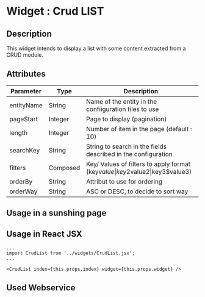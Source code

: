 # Widget : Crud LIST

## Description

This widget intends to display a list with some content extracted from a CRUD module.

## Attributes

| Parameter     | Type          | Description   |
|---------------|---------------|---------------|
| entityName    | String        | Name of the entity in the confiiguration files to use |
| pageStart     | Integer       | Page to display (pagination) |
| length        | Integer       | Number of item in the page (default : 10) |
| searchKey     | String        | String to search in the fields described in the configuration |
| filters       | Composed      | Key/ Values of filters to apply format (key$value\|key2$value2\|key3$value3) |
| orderBy       | String        | Attribut to use for ordering |
| orderWay      | String        | ASC or DESC, to decide to sort way |


## Usage in a sunshing page

## Usage in React JSX

```
...
import CrudList from '../widgets/CrudList.jsx';
...

<CrudList index={this.props.index} widget={this.props.widget} />

```


## Used Webservice
